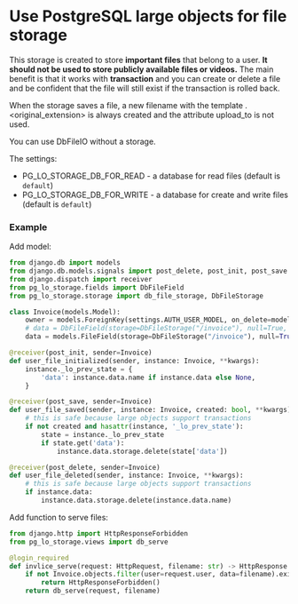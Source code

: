 # Use PostgreSQL large objects for file storage

This storage is created to store **important files** that belong to a user.
**It should not be used to store publicly available files or videos.**
The main benefit is that it works with **transaction** and you can create or delete a file and be confident that the file will still exist if the transaction is rolled back.

When the storage saves a file, a new filename with the template <loid>.<original_extension> is always created and the attribute upload_to is not used.

You can use DbFileIO without a storage.

The settings:
* PG_LO_STORAGE_DB_FOR_READ - a database for read files (default is `default`)
* PG_LO_STORAGE_DB_FOR_WRITE - a database for create and write files (default is `default`)

### Example

Add model:
```python
from django.db import models
from django.db.models.signals import post_delete, post_init, post_save
from django.dispatch import receiver
from pg_lo_storage.fields import DbFileField
from pg_lo_storage.storage import db_file_storage, DbFileStorage

class Invoice(models.Model):
    owner = models.ForeignKey(settings.AUTH_USER_MODEL, on_delete=models.CASCADE)
    # data = DbFileField(storage=DbFileStorage("/invoice"), null=True, blank=True)
    data = models.FileField(storage=DbFileStorage("/invoice"), null=True, blank=True)

@receiver(post_init, sender=Invoice)
def user_file_initialized(sender, instance: Invoice, **kwargs):
    instance._lo_prev_state = {
        'data': instance.data.name if instance.data else None,
    }

@receiver(post_save, sender=Invoice)
def user_file_saved(sender, instance: Invoice, created: bool, **kwargs):
    # this is safe because large objects support transactions
    if not created and hasattr(instance, '_lo_prev_state'):
        state = instance._lo_prev_state
        if state.get('data'):
            instance.data.storage.delete(state['data'])

@receiver(post_delete, sender=Invoice)
def user_file_deleted(sender, instance: Invoice, **kwargs):
    # this is safe because large objects support transactions
    if instance.data:
        instance.data.storage.delete(instance.data.name)
```

Add function to serve files:
```python
from django.http import HttpResponseForbidden
from pg_lo_storage.views import db_serve

@login_required
def invlice_serve(request: HttpRequest, filename: str) -> HttpResponse:
    if not Invoice.objects.filter(user=request.user, data=filename).exists():
        return HttpResponseForbidden()
    return db_serve(request, filename)
```